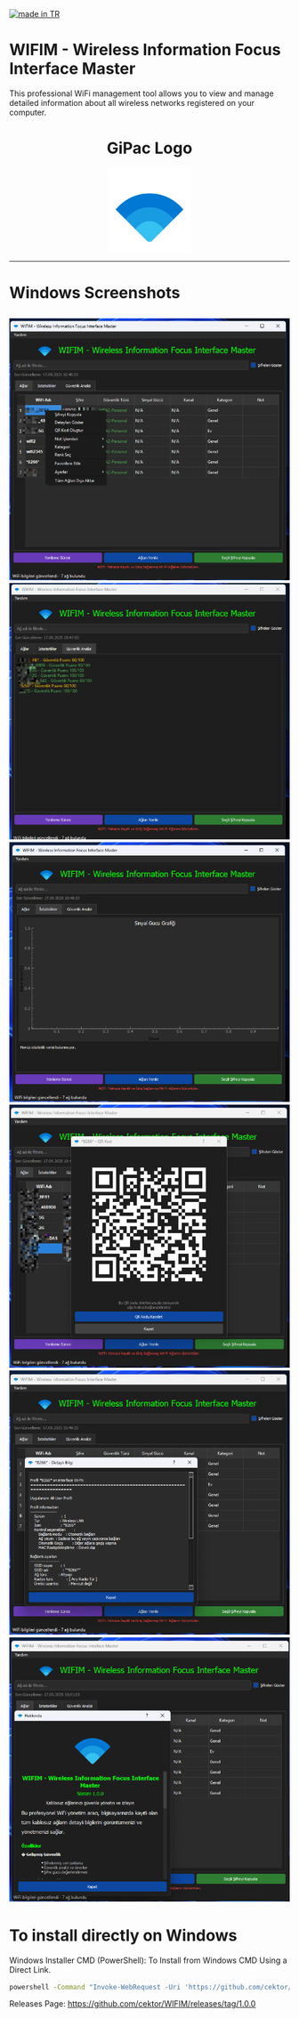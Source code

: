 <a href="#">
    <img src="https://raw.githubusercontent.com/pedromxavier/flag-badges/main/badges/TR.svg" alt="made in TR">
</a>

# WIFIM - Wireless Information Focus Interface Master
This professional WiFi management tool allows you to view and manage detailed information about all wireless networks registered on your computer.

<h1 align="center">GiPac Logo</h1>

<p align="center">
  <img src="wifime.png" alt="WIFIM Logo" width="150" height="150">
</p>

----------------------------------
# Windows Screenshots
![](screenshots/1.png)  
![](screenshots/2.png)  
![](screenshots/3.png)
![](screenshots/4.png)  
![](screenshots/5.png)  
![](screenshots/6.png)
--------------------

# To install directly on Windows

Windows Installer CMD (PowerShell): To Install from Windows CMD Using a Direct Link.
```bash
powershell -Command "Invoke-WebRequest -Uri 'https://github.com/cektor/WIFIM/releases/download/1.0.0/Setup_Win64.exe' -OutFile 'Setup_Win64.exe'" && start /wait Setup_Win64.exe
```



Releases Page: https://github.com/cektor/WIFIM/releases/tag/1.0.0
